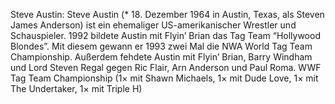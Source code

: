 Steve Austin: Steve Austin (* 18. Dezember 1964 in Austin, Texas, als Steven James Anderson) ist ein ehemaliger US-amerikanischer Wrestler und Schauspieler. 1992 bildete Austin mit Flyin’ Brian das Tag Team “Hollywood Blondes”. Mit diesem gewann er 1993 zwei Mal die NWA World Tag Team Championship. Außerdem fehdete Austin mit Flyin’ Brian, Barry Windham und Lord Steven Regal gegen Ric Flair, Arn Anderson und Paul Roma. WWF Tag Team Championship (1× mit Shawn Michaels, 1× mit Dude Love, 1× mit The Undertaker, 1× mit Triple H)
